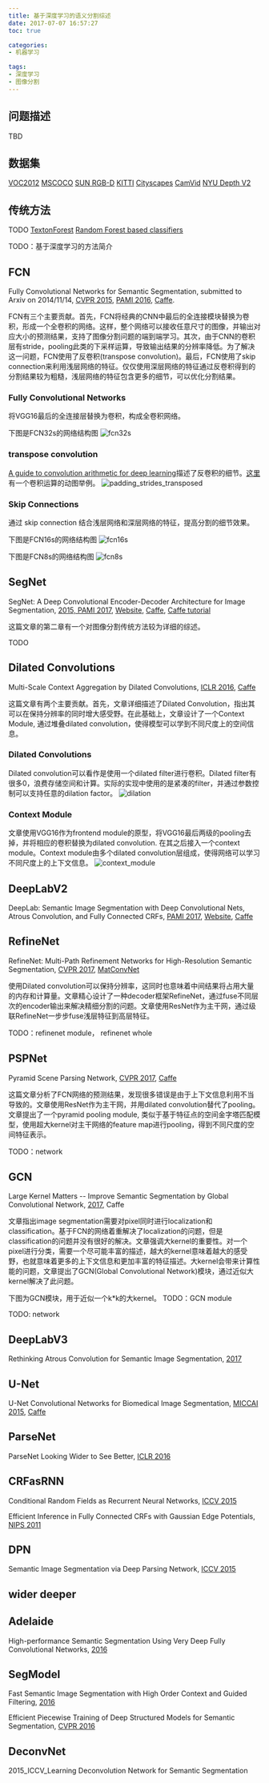 ```yaml
---
title: 基于深度学习的语义分割综述
date: 2017-07-07 16:57:27
toc: true

categories:
- 机器学习

tags:
- 深度学习
- 图像分割
---
```


## 问题描述
TBD

## 数据集
[VOC2012](http://host.robots.ox.ac.uk/pascal/VOC/voc2012/)
[MSCOCO](http://mscoco.org/)
[SUN RGB-D](http://rgbd.cs.princeton.edu/)
[KITTI](http://www.cvlibs.net/datasets/kitti/)
[Cityscapes](https://www.cityscapes-dataset.com/)
[CamVid](http://mi.eng.cam.ac.uk/research/projects/VideoRec/CamVid/)
[NYU Depth V2](http://cs.nyu.edu/~silberman/datasets/nyu_depth_v2.html)

## 传统方法
TODO
[TextonForest](http://mi.eng.cam.ac.uk/~cipolla/publications/inproceedings/2008-CVPR-semantic-texton-forests.pdf)
[Random Forest based classifiers](http://www.cse.chalmers.se/edu/year/2011/course/TDA361/Advanced%20Computer%20Graphics/BodyPartRecognition.pdf)

TODO：基于深度学习的方法简介

## FCN
Fully Convolutional Networks for Semantic Segmentation, submitted to Arxiv on 2014/11/14, [CVPR 2015](https://arxiv.org/abs/1411.4038), [PAMI 2016](https://arxiv.org/abs/1605.06211), [Caffe](https://github.com/shelhamer/fcn.berkeleyvision.org).

FCN有三个主要贡献。首先，FCN将经典的CNN中最后的全连接模块替换为卷积，形成一个全卷积的网络。这样，整个网络可以接收任意尺寸的图像，并输出对应大小的预测结果，支持了图像分割问题的端到端学习。其次，由于CNN的卷积层有stride，pooling此类的下采样运算，导致输出结果的分辨率降低。为了解决这一问题，FCN使用了反卷积(transpose convolution)。最后，FCN使用了skip connection来利用浅层网络的特征。仅仅使用深层网络的特征通过反卷积得到的分割结果较为粗糙，浅层网络的特征包含更多的细节，可以优化分割结果。

### Fully Convolutional Networks
将VGG16最后的全连接层替换为卷积，构成全卷积网络。

下图是FCN32s的网络结构图
![fcn32s](/content/images/2017/7/fcn32s.png)

### transpose convolution
[A guide to convolution arithmetic for deep learning](https://arxiv.org/abs/1603.07285)描述了反卷积的细节。[这里](https://github.com/vdumoulin/conv_arithmetic)有一个卷积运算的动图举例。
![padding_strides_transposed](/content/images/2017/7/padding_strides_transposed.gif)

### Skip Connections
通过 skip connection 结合浅层网络和深层网络的特征，提高分割的细节效果。

下图是FCN16s的网络结构图
![fcn16s](/content/images/2017/7/fcn16s.png)

下图是FCN8s的网络结构图
![fcn8s](/content/images/2017/7/fcn8s.png)

## SegNet
SegNet: A Deep Convolutional Encoder-Decoder Architecture for Image Segmentation, [2015, PAMI 2017](https://arxiv.org/abs/1511.00561), [Website](http://mi.eng.cam.ac.uk/projects/segnet/), [Caffe](https://github.com/alexgkendall/caffe-segnet), [Caffe tutorial](https://github.com/alexgkendall/SegNet-Tutorial)

这篇文章的第二章有一个对图像分割传统方法较为详细的综述。

TODO


## Dilated Convolutions
Multi-Scale Context Aggregation by Dilated Convolutions, [ICLR 2016](https://arxiv.org/abs/1511.07122), [Caffe](https://github.com/fyu/dilation)

这篇文章有两个主要贡献。首先，文章详细描述了Dilated Convolution，指出其可以在保持分辨率的同时增大感受野。在此基础上，文章设计了一个Context Module, 通过堆叠dilated convolution，使得模型可以学到不同尺度上的空间信息。

### Dilated Convolutions
Dilated convolution可以看作是使用一个dilated filter进行卷积。Dilated filter有很多0，浪费存储空间和计算。实际的实现中使用的是紧凑的filter，并通过参数控制可以支持任意的dilation factor。
![dilation](/content/images/2017/7/dilation.gif)

### Context Module
文章使用VGG16作为frontend module的原型，将VGG16最后两级的pooling去掉，并将相应的卷积替换为dilated convolution. 在其之后接入一个context module。Context module由多个dilated convolution层组成，使得网络可以学习不同尺度上的上下文信息。
![context_module](/content/images/2017/7/context_module.png)

## DeepLabV2
DeepLab: Semantic Image Segmentation with Deep Convolutional Nets, Atrous Convolution, and Fully Connected CRFs, [PAMI 2017](https://arxiv.org/abs/1606.00915), [Website](http://liangchiehchen.com/projects/DeepLab.html), [Caffe](https://bitbucket.org/aquariusjay/deeplab-public-ver2)



## RefineNet
RefineNet: Multi-Path Refinement Networks for High-Resolution Semantic Segmentation, [CVPR 2017](https://arxiv.org/abs/1611.06612), [MatConvNet](https://github.com/guosheng/refinenet)

使用Dilated convolution可以保持分辨率，这同时也意味着中间结果将占用大量的内存和计算量。文章精心设计了一种decoder框架RefineNet，通过fuse不同层次的encoder输出来解决精细分割的问题。文章使用ResNet作为主干网，通过级联RefineNet一步步fuse浅层特征到高层特征。

TODO：refinenet module， refinenet whole

## PSPNet
Pyramid Scene Parsing Network, [CVPR 2017](https://arxiv.org/abs/1612.01105), [Caffe](https://github.com/hszhao/PSPNet)

这篇文章分析了FCN网络的预测结果，发现很多错误是由于上下文信息利用不当导致的。文章使用ResNet作为主干网，并用dilated convolution替代了pooling。文章提出了一个pyramid pooling module, 类似于基于特征点的空间金字塔匹配模型，使用超大kernel对主干网络的feature map进行pooling，得到不同尺度的空间特征表示。

TODO：network

## GCN
Large Kernel Matters -- Improve Semantic Segmentation by Global Convolutional Network, [2017](https://arxiv.org/abs/1703.02719), Caffe

文章指出image segmentation需要对pixel同时进行localization和classification。基于FCN的网络着重解决了localization的问题，但是classification的问题并没有很好的解决。文章强调大kernel的重要性。对一个pixel进行分类，需要一个尽可能丰富的描述，越大的kernel意味着越大的感受野，也就意味着更多的上下文信息和更加丰富的特征描述。大kernel会带来计算性能的问题，文章提出了GCN(Global Convolutional Network)模块，通过近似大kernel解决了此问题。

下图为GCN模块，用于近似一个k*k的大kernel。
TODO：GCN module

TODO: network

## DeepLabV3
Rethinking Atrous Convolution for Semantic Image Segmentation, [2017](https://arxiv.org/abs/1706.05587)

## U-Net
U-Net Convolutional Networks for Biomedical Image Segmentation, [MICCAI 2015](https://arxiv.org/abs/1505.04597), [Caffe](https://lmb.informatik.uni-freiburg.de/people/ronneber/u-net/)


## ParseNet
ParseNet Looking Wider to See Better, [ICLR 2016](https://arxiv.org/abs/1506.04579)

## CRFasRNN
Conditional Random Fields as Recurrent Neural Networks, [ICCV 2015](https://arxiv.org/abs/1502.03240)

Efficient Inference in Fully Connected CRFs with Gaussian Edge Potentials, [NIPS 2011](https://arxiv.org/abs/1210.5644)

## DPN
Semantic Image Segmentation via Deep Parsing Network, [ICCV 2015](https://arxiv.org/abs/1509.02634)

## wider deeper

## Adelaide
High-performance Semantic Segmentation Using Very Deep Fully Convolutional Networks, [2016](https://arxiv.org/abs/1604.04339)


## SegModel
Fast Semantic Image Segmentation with High Order Context and Guided Filtering, [2016](https://arxiv.org/abs/1605.04068)

Efficient Piecewise Training of Deep Structured Models for Semantic Segmentation, [CVPR 2016](https://arxiv.org/abs/1504.01013)

## DeconvNet
2015_ICCV_Learning Deconvolution Network for Semantic Segmentation
